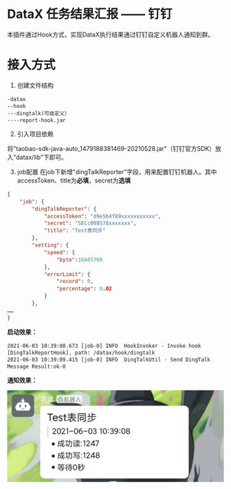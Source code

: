 # DataX 任务结果汇报 —— 钉钉

本插件通过Hook方式，实现DataX执行结果通过钉钉自定义机器人通知到群。

# 接入方式

1. 创建文件结构

```text
-datax
--hook
---dingtalk(可自定义）
----report-hook.jar
```

2. 引入项目依赖

将"taobao-sdk-java-auto_1479188381469-20210528.jar"（钉钉官方SDK）放入"datax/lib"下即可。

3. job配置
在job下新增"dingTalkReporter"字段，用来配置钉钉机器人。其中accessToken、title为**必填**，secret为**选填**
```json
{
    "job": {
        "dingTalkReporter": {
            "accessToken": "d9e5b4f89xxxxxxxxxxx",
            "secret": "SECc008578xxxxxxx",
            "title": "Test表同步"
        },
        "setting": {
            "speed": {
                "byte":10485760
            },
            "errorLimit": {
                "record": 0,
                "percentage": 0.02
            }
        },
……
}
```
**启动效果：**

```text
2021-06-03 10:39:08.673 [job-0] INFO  HookInvoker - Invoke hook [DingTalkReportHook], path: /datax/hook/dingtalk
2021-06-03 10:39:09.415 [job-0] INFO  DingTalkUtil - Send DingTalk Message Result:ok-0
```

**通知效果：**

![image](https://github.com/mchange/datax-dingtalk-report/blob/main/doc/1.jpg)
